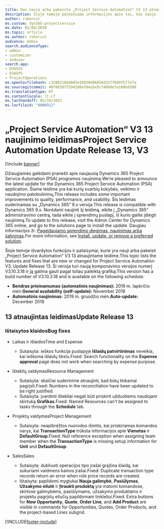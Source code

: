 ```yaml
---
title: Kas nauja arba pakeista „Project Service Automation“ V3 13 atnaujintame leidime
description: Šioje temoje pateikiama informacijos apie tai, kas nauja ir pakeista „Project Service Automation“ 13 atnaujintame leidime V3.
author: ruhercul
ms.custom: dyn365-projectservice
ms.date: 02/04/2020
ms.topic: article
ms.author: ruhercul
audience: Admin
search.audienceType:
- admin
- customizer
- enduser
search.app:
- D365CE
- D365PS
- ProjectOperations
ms.openlocfilehash: c328821064065e19938406856d327f690f577e7a
ms.sourcegitcommit: 40f68387f594180af64a5e5c748b6efa188bd300
ms.translationtype: HT
ms.contentlocale: lt-LT
ms.lasthandoff: 05/10/2021
ms.locfileid: "6000311"
---
```

# <a name="project-service-automation-update-release-13-v3"></a><span data-ttu-id="95017-103">„Project Service Automation“ V3 13 naujinimo leidimas</span><span class="sxs-lookup"><span data-stu-id="95017-103">Project Service Automation Update Release 13, V3</span></span>

[!include [banner](../includes/psa-now-project-operations.md)]

<span data-ttu-id="95017-104">Džiaugiamės galėdami pranešti apie naujausią Dynamics 365 Project Service Automation (PSA) programos naujinimą.</span><span class="sxs-lookup"><span data-stu-id="95017-104">We’re pleased to announce the latest update for the Dynamics 365 Project Service Automation (PSA) application.</span></span> <span data-ttu-id="95017-105">Šiame leidime yra kai kurių svarbių kokybės, veikimo ir naudojimo patobulinimų.</span><span class="sxs-lookup"><span data-stu-id="95017-105">This release includes some important improvements to quality, performance, and usability.</span></span> <span data-ttu-id="95017-106">Šis leidimas suderinamas su „Dynamics 365“ 9.x versija.</span><span class="sxs-lookup"><span data-stu-id="95017-106">This release is compatible with Dynamics 365 9.x.</span></span> <span data-ttu-id="95017-107">Norėdami naujinti šį leidimą, eikite į „Dynamics 365“ administravimo centrą, tada eikite į sprendimų puslapį, iš kurio galite įdiegti naujinimą.</span><span class="sxs-lookup"><span data-stu-id="95017-107">To update to this release, visit the Admin Center for Dynamics 365 online, and go to the solutions page to install the update.</span></span> <span data-ttu-id="95017-108">Daugiau informacijos žr. [Pageidaujamo sprendimo diegimas, naujinimas arba šalinimas](/power-platform/admin/install-remove-preferred-solution).</span><span class="sxs-lookup"><span data-stu-id="95017-108">For more information, see [Install, update, or remove a preferred solution](/power-platform/admin/install-remove-preferred-solution).</span></span>

<span data-ttu-id="95017-109">Šioje temoje išvardytos funkcijos ir pataisymai, kurie yra nauji arba pakeisti „Project Service Automation“ V3 13 atnaujintame leidime.</span><span class="sxs-lookup"><span data-stu-id="95017-109">This topic lists the features and fixes that are new or changed for Project Service Automation V3, Update Release 13.</span></span> <span data-ttu-id="95017-110">Ši versija turi naują komponavimo versijos numerį V3.10.3.18 ir ją galima gauti pagal toliau pateiktą grafiką:</span><span class="sxs-lookup"><span data-stu-id="95017-110">This version has a build number of V3.10.3.18 and is available on the following schedule:</span></span>

- <span data-ttu-id="95017-111">**Bendras prieinamumas (automatinis naujinimas):** 2019 m. lapkričio mėn.</span><span class="sxs-lookup"><span data-stu-id="95017-111">**General availability (self-update):** November 2019</span></span>
- <span data-ttu-id="95017-112">**Automatinis naujinimas:** 2019 m. gruodžio mėn.</span><span class="sxs-lookup"><span data-stu-id="95017-112">**Auto-update:** December 2019</span></span>


## <a name="update-release-13"></a><span data-ttu-id="95017-113">13 atnaujintas leidimas</span><span class="sxs-lookup"><span data-stu-id="95017-113">Update Release 13</span></span> 

### <a name="bug-fixes"></a><span data-ttu-id="95017-114">Ištaisytos klaidos</span><span class="sxs-lookup"><span data-stu-id="95017-114">Bug fixes</span></span>

- <span data-ttu-id="95017-115">Laikas ir išlaidos</span><span class="sxs-lookup"><span data-stu-id="95017-115">Time and Expense</span></span>

     - <span data-ttu-id="95017-116">Sutaisyta: ieškos funkcija puslapyje **Išlaidų patvirtinimas** neveikia, kai ieškoma išlaidų tikslu.</span><span class="sxs-lookup"><span data-stu-id="95017-116">Fixed: Search functionality on the **Expense approval** page does not work when searching by expense purpose.</span></span>

- <span data-ttu-id="95017-117">Išteklių valdymas</span><span class="sxs-lookup"><span data-stu-id="95017-117">Resource Management</span></span>

     - <span data-ttu-id="95017-118">Sutaisyta: skaičiai suderinime atnaujinti, kad būtų tinkamai pagrįsti.</span><span class="sxs-lookup"><span data-stu-id="95017-118">Fixed: Numbers in the reconciliation have been updated to be right justified.</span></span>
     - <span data-ttu-id="95017-119">Sutaisyta: įvardinti ištekliai negali būti priskirti užduotiems naudojant skirtuką **Grafikas**.</span><span class="sxs-lookup"><span data-stu-id="95017-119">Fixed: Named Resources can't be assigned to tasks through the **Schedule** tab.</span></span>

- <span data-ttu-id="95017-120">Projektų valdymas</span><span class="sxs-lookup"><span data-stu-id="95017-120">Project Management</span></span>

     - <span data-ttu-id="95017-121">Sutaisyta: neapibrėžtos nuorodos išimtis, kai priskiriamas komandos narys, kai **TransactionType** trūksta informacijos apie **Vienetas** ir **DefaultGroup**.</span><span class="sxs-lookup"><span data-stu-id="95017-121">Fixed: Null reference exception when assigning team member when the **TransactionType** is missing setup information for **Unit** and **DefaultGroup**.</span></span>

- <span data-ttu-id="95017-122">Sales</span><span class="sxs-lookup"><span data-stu-id="95017-122">Sales</span></span>

     - <span data-ttu-id="95017-123">Sutaisyta: dubliuoti operacijos tipo įrašai grąžina klaidą, kai sukuriami vaidmens kainos įrašai.</span><span class="sxs-lookup"><span data-stu-id="95017-123">Fixed: Duplicate transaction type records return an error when role price records are created.</span></span>
     - <span data-ttu-id="95017-124">Ištaisyta: papildomi mygtukai **Nauja galimybė**, **Pasiūlymas**, **Užsakymo eilutė** ir **Įtraukti produktą** yra matomi komandose, skirtose galimybėms, pasiūlymams, užsakymo produktams ir projektu pagrįstų eilučių papildomam tinkleliui.</span><span class="sxs-lookup"><span data-stu-id="95017-124">Fixed: Extra buttons for **New Opportunity**, **Quote**, **Order Line**, and **Add Product** are visible in commands for Opportunities, Quotes, Order Products, and the project-based Lines subgrid.</span></span>




[!INCLUDE[footer-include](../includes/footer-banner.md)]